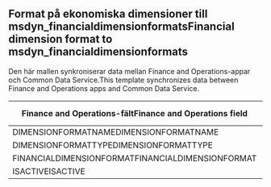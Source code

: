 ## <a name="financial-dimension-format-to-msdyn_financialdimensionformats"></a><span data-ttu-id="12bdd-101">Format på ekonomiska dimensioner till msdyn_financialdimensionformats</span><span class="sxs-lookup"><span data-stu-id="12bdd-101">Financial dimension format to msdyn_financialdimensionformats</span></span>

<span data-ttu-id="12bdd-102">Den här mallen synkroniserar data mellan Finance and Operations-appar och Common Data Service.</span><span class="sxs-lookup"><span data-stu-id="12bdd-102">This template synchronizes data between Finance and Operations apps and Common Data Service.</span></span>

<span data-ttu-id="12bdd-103">Finance and Operations-fält</span><span class="sxs-lookup"><span data-stu-id="12bdd-103">Finance and Operations field</span></span> | <span data-ttu-id="12bdd-104">Mappningstyp</span><span class="sxs-lookup"><span data-stu-id="12bdd-104">Map type</span></span> | <span data-ttu-id="12bdd-105">Övriga Dynamics 365-fält</span><span class="sxs-lookup"><span data-stu-id="12bdd-105">Other Dynamics 365 field</span></span> | <span data-ttu-id="12bdd-106">Standardvärde</span><span class="sxs-lookup"><span data-stu-id="12bdd-106">Default value</span></span>
---|---|---|---
<span data-ttu-id="12bdd-107">DIMENSIONFORMATNAME</span><span class="sxs-lookup"><span data-stu-id="12bdd-107">DIMENSIONFORMATNAME</span></span> | = | <span data-ttu-id="12bdd-108">msdyn_dimensionformatname</span><span class="sxs-lookup"><span data-stu-id="12bdd-108">msdyn_dimensionformatname</span></span> | 
<span data-ttu-id="12bdd-109">DIMENSIONFORMATTYPE</span><span class="sxs-lookup"><span data-stu-id="12bdd-109">DIMENSIONFORMATTYPE</span></span> | >< | <span data-ttu-id="12bdd-110">msdyn_dimensionformattype</span><span class="sxs-lookup"><span data-stu-id="12bdd-110">msdyn_dimensionformattype</span></span> | 
<span data-ttu-id="12bdd-111">FINANCIALDIMENSIONFORMAT</span><span class="sxs-lookup"><span data-stu-id="12bdd-111">FINANCIALDIMENSIONFORMAT</span></span> | = | <span data-ttu-id="12bdd-112">msdyn_financialdimensionformat</span><span class="sxs-lookup"><span data-stu-id="12bdd-112">msdyn_financialdimensionformat</span></span> | 
<span data-ttu-id="12bdd-113">ISACTIVE</span><span class="sxs-lookup"><span data-stu-id="12bdd-113">ISACTIVE</span></span> | >< | <span data-ttu-id="12bdd-114">msdyn_isactive</span><span class="sxs-lookup"><span data-stu-id="12bdd-114">msdyn_isactive</span></span> | 
